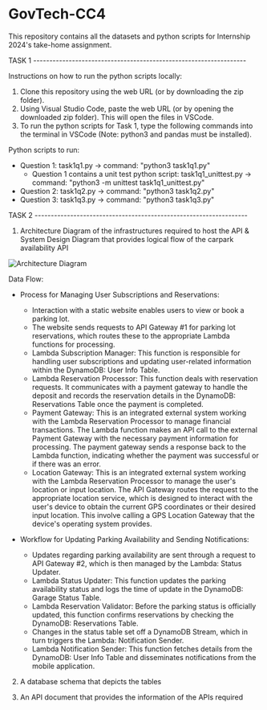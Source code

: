 # GovTech-CC4

This repository contains all the datasets and python scripts for Internship 2024's take-home assignment.


TASK 1 ------------------------------------------------------------------

Instructions on how to run the python scripts locally:
1. Clone this repository using the web URL (or by downloading the zip folder).
2. Using Visual Studio Code, paste the web URL (or by opening the downloaded zip folder). This will open the files in VSCode.
3. To run the python scripts for Task 1, type the following commands into the terminal in VSCode (Note: python3 and pandas must be installed).

Python scripts to run:
- Question 1: task1q1.py -> command: "python3 task1q1.py"
  - Question 1 contains a unit test python script: task1q1_unittest.py -> command: "python3 -m unittest task1q1_unittest.py"
- Question 2: task1q2.py -> command: "python3 task1q2.py"
- Question 3: task1q3.py -> command: "python3 task1q3.py"


TASK 2 ------------------------------------------------------------------

1. Architecture Diagram of the infrastructures required to host the API & System Design Diagram that provides logical flow of the carpark availability API
   
![Architecture Diagram](https://github.com/jaslynyee/GovTech-CC4/assets/91607032/5f5687b9-6ffe-4430-a9d1-1847c82b1a46)

Data Flow:
- Process for Managing User Subscriptions and Reservations:
  - Interaction with a static website enables users to view or book a parking lot.
  - The website sends requests to API Gateway #1 for parking lot reservations, which routes these to the appropriate Lambda functions for processing.
  - Lambda Subscription Manager: This function is responsible for handling user subscriptions and updating user-related information within the DynamoDB: User Info Table.
  - Lambda Reservation Processor: This function deals with reservation requests. It communicates with a payment gateway to handle the deposit and records the reservation details in the DynamoDB: Reservations Table once the payment is completed.
  - Payment Gateway: This is an integrated external system working with the Lambda Reservation Processor to manage financial transactions. The Lambda function makes an API call to the external Payment Gateway with the necessary payment information for processing. The payment gateway sends a response back to the Lambda function, indicating whether the payment was successful or if there was an error.
  - Location Gateway: This is an integrated external system working with the Lambda Reservation Processor to manage the user's location or input location. The API Gateway routes the request to the appropriate location service, which is designed to interact with the user's device to obtain the current GPS coordinates or their desired input location. This involve calling a GPS Location Gateway that the device's operating system provides.
  
- Workflow for Updating Parking Availability and Sending Notifications:
  - Updates regarding parking availability are sent through a request to API Gateway #2, which is then managed by the Lambda: Status Updater.
  - Lambda Status Updater: This function updates the parking availability status and logs the time of update in the DynamoDB: Garage Status Table.
  - Lambda Reservation Validator: Before the parking status is officially updated, this function confirms reservations by checking the DynamoDB: Reservations Table.
  - Changes in the status table set off a DynamoDB Stream, which in turn triggers the Lambda: Notification Sender.
  - Lambda Notification Sender: This function fetches details from the DynamoDB: User Info Table and disseminates notifications from the mobile application.

2. A database schema that depicts the tables

3. An API document that provides the information of the APIs required



